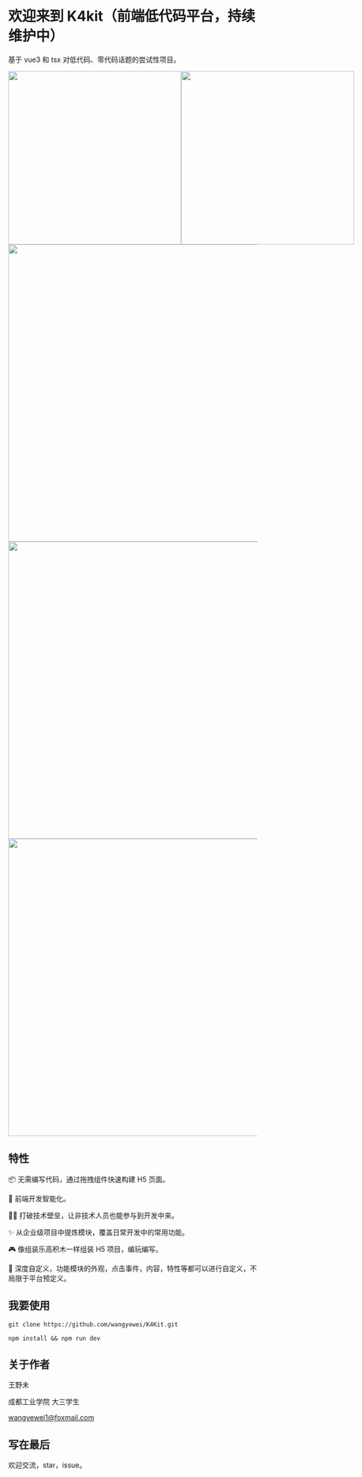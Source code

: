 <!--
 * @Author: YeWei Wang
 * @Date: 2022-01-04 16:00:28
 * @WeChat: Studio06k4
 * @Motto: 求知若渴，虚心若愚
 * @Description:
 * @LastEditTime: 2022-03-11 15:30:53
 * @Version: K4Kit | 智慧低代码平台
 * @FilePath: \k4kit\README.md
-->

# 欢迎来到 K4kit（前端低代码平台，持续维护中）

基于 vue3 和 tsx 对低代码、零代码话题的尝试性项目。

<div style="display: flex;">
  <img src="https://user-images.githubusercontent.com/49926816/157837246-14ecf2a8-aedd-4c4a-a9fb-a61723cad077.png" width="350px" />  
  <img src="https://user-images.githubusercontent.com/49926816/157837063-95f457c7-aa42-4d08-82e6-1acbf4a62a98.png" width="350px" />
</div>

<img src="https://user-images.githubusercontent.com/49926816/157820089-92634e8d-5b49-41fd-b2de-be701fa33dad.png" width="600px" />

<img src="https://user-images.githubusercontent.com/49926816/157820129-801985a6-5927-4beb-b665-ffcf4dd0febd.png" width="600px" />

<img src="https://user-images.githubusercontent.com/49926816/157820227-1186aa5d-128f-4537-9914-70fbf6b977eb.png" width="600px" />

## 特性

📦 无需编写代码，通过拖拽组件快速构建 H5 页面。

🌟 前端开发智能化。

👩‍💻 打破技术壁垒，让非技术人员也能参与到开发中来。

✨ 从企业级项目中提炼模块，覆盖日常开发中的常用功能。

🎮 像组装乐高积木一样组装 H5 项目，编玩编写。

🌈 深度自定义，功能模块的外观，点击事件，内容，特性等都可以进行自定义，不局限于平台预定义。

## 我要使用

`git clone https://github.com/wangyewei/K4Kit.git`

`npm install && npm run dev`

## 关于作者

王野未

成都工业学院 大三学生

wangyewei1@foxmail.com

## 写在最后

欢迎交流，star，issue。
